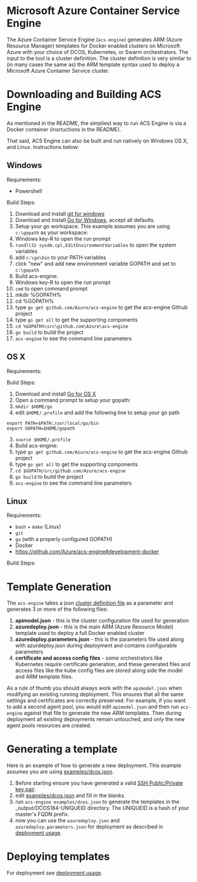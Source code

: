 # Microsoft Azure Container Service Engine

The Azure Container Service Engine (`acs-engine`) generates ARM (Azure Resource Manager) templates for Docker enabled clusters on Microsoft Azure with your choice of DCOS, Kubernetes, or Swarm orchestrators. The input to the tool is a cluster definition. The cluster definition is very similar to (in many cases the same as) the ARM template syntax used to deploy a Microsoft Azure Container Service cluster.

# Downloading and Building ACS Engine

As mentioned in the README, the simpliest way to run ACS Engine is via a Docker container (insrtuctions in the README). 

That said, ACS Engine can also be built and run natively on Windows OS X, and Linux. Instructions below: 

## Windows

Requirements:
- Powershell 

Build Steps: 

1. Download and install [git for windows](https://git-scm.com/download/win)
2. Download and install [Go for Windows](https://golang.org/dl/), accept all defaults.
3. Setup your go workspace.  This example assumes you are using `c:\gopath` as your workspace:
  1. Windows key-R to open the run prompt
  2. `rundll32 sysdm.cpl,EditEnvironmentVariables` to open the system variables
  3. add `c:\go\bin` to your PATH variables
  4. click "new" and add new environment variable GOPATH and set to `c:\gopath`
4. Build acs-engine:
  1. Windows key-R to open the run prompt
  2. `cmd` to open command prompt
  3. mkdir %GOPATH%
  4. cd %GOPATH%
  5. type `go get github.com/Azure/acs-engine` to get the acs-engine Github project
  6. type `go get all` to get the supporting components
  7. `cd %GOPATH%\src\github.com\Azure\acs-engine`
  8. `go build` to build the project
  9. `acs-engine` to see the command line parameters

## OS X

Requirements:


Build Steps: 

1. Download and install [Go for OS X](https://golang.org/dl/)
2. Open a command prompt to setup your gopath:
  1. `mkdir $HOME/go`
  2. edit `$HOME/.profile` and add the following line to setup your go path
  ```
  export PATH=$PATH:/usr/local/go/bin
  export GOPATH=$HOME/gopath
  ```
  3. `source $HOME/.profile`
3. Build acs-engine:
  1. type `go get github.com/Azure/acs-engine` to get the acs-engine Github project
  2. type `go get all` to get the supporting components
  3. `cd $GOPATH/src/github.com/Azure/acs-engine`
  4. `go build` to build the project
  5. `acs-engine` to see the command line parameters

## Linux

Requirements:
- `bash` + `make` (Linux)
- `git`
- `go` (with a properly configured GOPATH)
- Docker 
- https://github.com/Azure/acs-engine#development-docker

Build Steps: 



# Template Generation

The `acs-engine` takes a json [cluster definition file](clusterdefinition.md) as a parameter and generates 3 or more of the following files:

1. **apimodel.json** - this is the cluster configuration file used for generation
2. **azuredeploy.json** - this is the main ARM (Azure Resource Model) template used to deploy a full Docker enabled cluster
3. **azuredeploy.parameters.json** - this is the parameters file used along with azurdeploy.json during deployment and contains configurable parameters
4. **certificate and access config files** - some orchestrators like Kubernetes require certificate generation, and these generated files and access files like the kube config files are stored along side the model and ARM template files.

As a rule of thumb you should always work with the `apimodel.json` when modifying an existing running deployment.  This ensures that all the same settings and certificates are correctly preserved.  For example, if you want to add a second agent pool, you would edit `apimodel.json` and then run `acs-engine` against that file to generate the new ARM templates. Then during deployment all existing deployments remain untouched, and only the new agent pools resources are created.

# Generating a template

Here is an example of how to generate a new deployment.  This example assumes you are using [examples/dcos.json](../examples/dcos.json).

1. Before starting ensure you have generated a valid [SSH Public/Private key pair](ssh.md#ssh-key-generation).
2. edit [examples/dcos.json](../examples/dcos.json) and fill in the blanks.
3. run `acs-engine examples/dcos.json` to generate the templates in the _output/DCOS184-UNIQUEID directory.  The UNIQUEID is a hash of your master's FQDN prefix.
4. now you can use the `azuredeploy.json` and `azuredeploy.parameters.json` for deployment as described in [deployment usage](../README.md#deployment-usage).

# Deploying templates

For deployment see [deployment usage](../README.md#deployment-usage).
